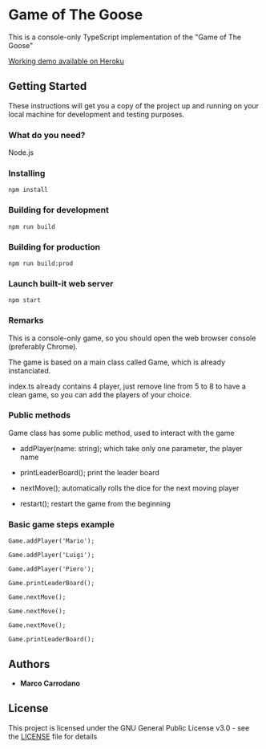 # Game of The Goose

This is a console-only TypeScript implementation of the "Game of The Goose"

[Working demo available on Heroku](https://safe-oasis-55904.herokuapp.com/)

## Getting Started

These instructions will get you a copy of the project up and running on your local machine for development and testing purposes.

### What do you need?

Node.js

### Installing

```
npm install
```

### Building for development
```
npm run build
```

### Building for production
```
npm run build:prod
```

### Launch built-it web server
```
npm start
```

### Remarks

This is a console-only game, so you should open the web browser console (preferably Chrome).

The game is based on a main class called Game, which is already instanciated.

index.ts already contains 4 player, just remove line from 5 to 8 to have a clean game, so you can add the players of your choice.

### Public methods

Game class has some public method, used to interact with the game

* addPlayer(name: string);
  which take only one parameter, the player name

* printLeaderBoard();
  print the leader board

* nextMove();
  automatically rolls the dice for the next moving player

* restart();
  restart the game from the beginning

### Basic game steps example

```
Game.addPlayer('Mario');
```
```
Game.addPlayer('Luigi');
```
```
Game.addPlayer('Piero');
```
```
Game.printLeaderBoard();
```
```
Game.nextMove();
```
```
Game.nextMove();
```
```
Game.nextMove();
```
```
Game.printLeaderBoard();
```

## Authors

* **Marco Carrodano**

## License

This project is licensed under the GNU General Public License v3.0 - see the [LICENSE](LICENSE) file for details
